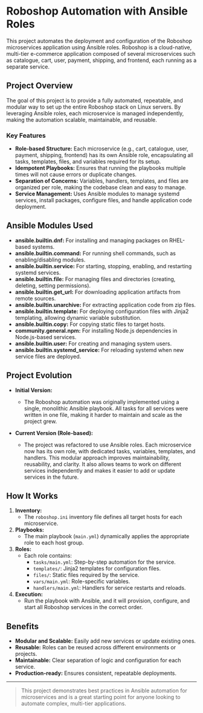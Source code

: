 # Roboshop Automation with Ansible Roles

This project automates the deployment and configuration of the Roboshop microservices application using Ansible roles. Roboshop is a cloud-native, multi-tier e-commerce application composed of several microservices such as catalogue, cart, user, payment, shipping, and frontend, each running as a separate service.

## Project Overview

The goal of this project is to provide a fully automated, repeatable, and modular way to set up the entire Roboshop stack on Linux servers. By leveraging Ansible roles, each microservice is managed independently, making the automation scalable, maintainable, and reusable.

### Key Features
- **Role-based Structure:** Each microservice (e.g., cart, catalogue, user, payment, shipping, frontend) has its own Ansible role, encapsulating all tasks, templates, files, and variables required for its setup.
- **Idempotent Playbooks:** Ensures that running the playbooks multiple times will not cause errors or duplicate changes.
- **Separation of Concerns:** Variables, handlers, templates, and files are organized per role, making the codebase clean and easy to manage.
- **Service Management:** Uses Ansible modules to manage systemd services, install packages, configure files, and handle application code deployment.

## Ansible Modules Used
- **ansible.builtin.dnf:** For installing and managing packages on RHEL-based systems.
- **ansible.builtin.command:** For running shell commands, such as enabling/disabling modules.
- **ansible.builtin.service:** For starting, stopping, enabling, and restarting systemd services.
- **ansible.builtin.file:** For managing files and directories (creating, deleting, setting permissions).
- **ansible.builtin.get_url:** For downloading application artifacts from remote sources.
- **ansible.builtin.unarchive:** For extracting application code from zip files.
- **ansible.builtin.template:** For deploying configuration files with Jinja2 templating, allowing dynamic variable substitution.
- **ansible.builtin.copy:** For copying static files to target hosts.
- **community.general.npm:** For installing Node.js dependencies in Node.js-based services.
- **ansible.builtin.user:** For creating and managing system users.
- **ansible.builtin.systemd_service:** For reloading systemd when new service files are deployed.

## Project Evolution

- **Initial Version:**
  - The Roboshop automation was originally implemented using a single, monolithic Ansible playbook. All tasks for all services were written in one file, making it harder to maintain and scale as the project grew.

- **Current Version (Role-based):**
  - The project was refactored to use Ansible roles. Each microservice now has its own role, with dedicated tasks, variables, templates, and handlers. This modular approach improves maintainability, reusability, and clarity. It also allows teams to work on different services independently and makes it easier to add or update services in the future.

## How It Works

1. **Inventory:**
   - The `roboshop.ini` inventory file defines all target hosts for each microservice.
2. **Playbooks:**
   - The main playbook (`main.yml`) dynamically applies the appropriate role to each host group.
3. **Roles:**
   - Each role contains:
     - `tasks/main.yml`: Step-by-step automation for the service.
     - `templates/`: Jinja2 templates for configuration files.
     - `files/`: Static files required by the service.
     - `vars/main.yml`: Role-specific variables.
     - `handlers/main.yml`: Handlers for service restarts and reloads.
4. **Execution:**
   - Run the playbook with Ansible, and it will provision, configure, and start all Roboshop services in the correct order.

## Benefits
- **Modular and Scalable:** Easily add new services or update existing ones.
- **Reusable:** Roles can be reused across different environments or projects.
- **Maintainable:** Clear separation of logic and configuration for each service.
- **Production-ready:** Ensures consistent, repeatable deployments.

---

> This project demonstrates best practices in Ansible automation for microservices and is a great starting point for anyone looking to automate complex, multi-tier applications.
